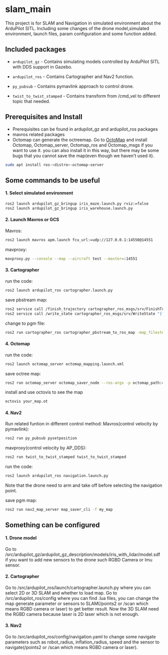 # slam_main

This project is for SLAM and Navigation in simulated environment about the ArduPilot SITL. Including some changes of the drone model,simulated environment, launch files, param configuration and some function added.


## Included packages

* `ardupilot_gz` - Contains simulating models controlled by ArduPilot SITL with DDS support in Gazebo.

* `ardupilot_ros` - Contains Cartographer and Nav2 function.

* `py_pubsub` - Contains pymavlink approach to control drone.

* `twist_to_twist_stamped` - Contains transform from /cmd_vel to different topic that needed.


## Prerequisites and Install

- Prerequisites can be found in ardupilot_gz and ardupilot_ros packages
- mavros related packages
- Octomap can generate the octreemap. Go to [OctoMap](https://github.com/OctoMap) and install Octomap, Octomap_server, Octomap_ros and Octomap_msgs if you want to use it. 
you can also install it in this way, but there may be some bugs that you cannot save the map(even though we haven't used it).
```bash
sudo apt install ros-<distro>-octomap-server
```

## Some commands to be useful

#### 1. Select simulated environment

```bash
ros2 launch ardupilot_gz_bringup iris_maze.launch.py rviz:=false
ros2 launch ardupilot_gz_bringup iris_warehouse.launch.py
```

#### 2. Launch Mavros or GCS
Mavros:
```bash
ros2 launch mavros apm.launch fcu_url:=udp://127.0.0.1:14550@14551
```
mavproxy:
```bash
mavproxy.py --console --map --aircraft test --master=:14551
```

#### 3. Cartographer

run the code:
```bash
ros2 launch ardupilot_ros cartographer.launch.py
```
save pbstream map:
```bash
ros2 service call /finish_trajectory cartographer_ros_msgs/srv/FinishTrajectory
ros2 service call /write_state cartographer_ros_msgs/srv/WriteState "{filename: '/home/ws2/ros2_ws/map3d.pbstream', include_unfinished_submaps: True}"
```
change to pgm file:
```bash
ros2 run cartographer_ros cartographer_pbstream_to_ros_map -map_filestem:/home/ws2/ros2_ws/rosmap -pbstream_filename=/home/ws2/ros2_ws/map.pbstream -resolution=0.05
```

#### 4. Octomap

run the code:
```bash
ros2 launch octomap_server octomap_mapping.launch.xml
```
save octree map:
```bash
ros2 run octomap_server octomap_saver_node --ros-args -p octomap_path:=(path for saving octomap) 
```
install and use octovis to see the map
```bash
octovis your_map.ot
```

#### 4. Nav2

Run related funtion in different control method:
Mavros(control velocity by pymavlink):
```bash
ros2 run py_pubsub pysetposition
```

mavproxy(control velocity by AP_DDS):
```bash
ros2 run twist_to_twist_stamped twist_to_twist_stamped
```

run the code:
```bash
ros2 launch ardupilot_ros navigation.launch.py
```
Note that the drone need to arm and take off before selecting the navigation point.

save pgm map:
```bash
ros2 run nav2_map_server map_saver_cli -f my_map
```

## Something can be configured

#### 1. Drone model
Go to /src/ardupilot_gz/ardupilot_gz_description/models/iris_with_lidar/model.sdf if you want to add new sensors to the drone such RGBD Camera or Imu sensor.

#### 2. Cartographer
Go to /src/ardupilot_ros/launch/cartographer.launch.py where you can select 2D or 3D SLAM and whether to load map.
Go to /src/ardupilot_ros/config where you can find .lua files, you can change the map generate parameter or sensors to SLAM(/points2 or /scan which means RGBD camera or laser) to get better result.
Now the 3D SLAM need the RGBD camera because laser is 2D laser which is not enough.

#### 3. Nav2
Go to /src/ardupilot_ros/config/navigation.yaml to change some navigate parameters such as robot_radius, inflation_radius, speed and the sensor to navigate(/points2 or /scan which means RGBD camera or laser).

